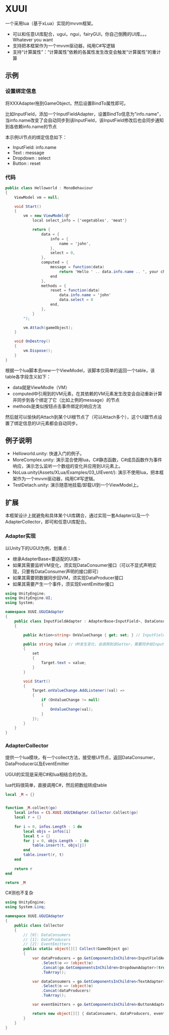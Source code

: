 # XUUI

一个采用lua（基于xLua）实现的mvvm框架。

* 可以和任意UI库配合，ugui，ngui，fairyGUI，你自己倒腾的UI库。。。Whatever you want
* 支持把本框架作为一个mvvm驱动器，纯用C#写逻辑
* 支持“计算属性”：“计算属性”依赖的各属性发生改变会触发“计算属性”的重计算

## 示例

### 设置绑定信息

将XXXAdapter拖到GameObject，然后设置BindTo属性即可。

比如InputField，添加一个InputFieldAdapter，设置BindTo信息为"info.name"，当info.name改变了会自动同步到该InputField，该InputField修改后也会同步通知到各依赖info.name的节点

本示例UI节点的绑定信息如下：

* InputField: info.name
* Text      : message
* Dropdown  : select
* Button    : reset

### 代码

~~~csharp
public class Helloworld : MonoBehaviour
{
    ViewModel vm = null;

    void Start()
    {
        vm = new ViewModel(@"
            local select_info = {'vegetables', 'meat'}

            return {
                data = {
                    info = {
                        name = 'john',
                    },
                    select = 0,
                },
                computed = {
                    message = function(data)
                        return 'Hello ' .. data.info.name .. ', your choice is ' .. tostring(select_info[data.select + 1])
                    end
                },
                methods = {
                    reset = function(data)
                        data.info.name = 'john'
                        data.select = 0
                    end,
                },
            }
        ");

        vm.Attach(gameObject);
    }

    void OnDestroy()
    {
        vm.Dispose();
    }
}
~~~

根据一个lua脚本去new一个ViewModel，该脚本仅简单的返回一个table，该table各字段含义如下：

* data就是ViewModle（VM）
* computed中引用到的VM元素，在其依赖的VM元素发生改变会自动重新计算并同步到各个绑定了它（比如上例的message）的节点
* methods是类似按钮点击事件绑定的响应方法

然后就可以愉快的Attach到某个UI根节点了（可以Attach多个），这个UI跟节点设置了绑定信息的UI元素都会自动同步。

## 例子说明

* Helloworld.unity: 快速入门的例子。
* MoreComplex.unity: 演示混合使用lua，C#静态函数，C#成员函数作为事件响应，演示怎么监听一个数组的变化并应用到UI元素上。
* NoLua.unity(Assets/XLua/Examples/03_UIEvent/): 演示不使用lua，把本框架作为一个mvvm驱动器，纯用C#写逻辑。
* TestDetach.unity: 演示随意地挂载/卸载UI到一个ViewModel上。

## 扩展

本框架设计上就避免和具体某个UI库耦合，通过实现一套Adapter以及一个AdapterCollector，即可和任意UI库配合。

### Adapter实现

以Unity下的UGUI为例，划重点：

* 继承AdapterBase<要适配的UI类>
* 如果其需要监听VM变化，须实现DataConsumer接口（可以不显式声明实现，只要有DataConsumer声明的接口即可）
* 如果其需要把数据同步回VM，须实现DataProducer接口
* 如果其需要产生一个事件，须实现EventEmitter接口

~~~csharp
using UnityEngine;
using UnityEngine.UI;
using System;

namespace XUUI.UGUIAdapter
{
    public class InputFieldAdapter : AdapterBase<InputField>, DataConsumer<string>, DataProducer<string>
    {

        public Action<string> OnValueChange { get; set; } // InputField发生变化需要调用OnValueChange

        public string Value // VM发生变化，会调用到该Setter，需要同步给InputField
        {
            set
            {
                Target.text = value;
            }
        }

        void Start()
        {
            Target.onValueChange.AddListener((val) =>
            {
                if (OnValueChange != null)
                {
                    OnValueChange(val);
                }
            });
        }
    }
}
~~~

### AdapterCollector

提供一个lua模块，有一个collect方法，接受根UI节点，返回DataConsumer，DataProducer以及EventEmitter

UGUI的实现是采用C#和lua相结合的办法。

lua代码很简单，直接调用C#，然后把数组转成table

~~~lua
local _M = {}


function _M.collect(go)
    local infos = CS.XUUI.UGUIAdapter.Collector.Collect(go)
    local r = {}
    
    for i = 0, infos.Length - 1 do
        local objs = infos[i]
        local t = {}
        for j = 0, objs.Length - 1 do
            table.insert(t, objs[j])
        end
        table.insert(r, t)
    end
    
    return r
end

return _M
~~~

C#测也不复杂

~~~csharp
using UnityEngine;
using System.Linq;

namespace XUUI.UGUIAdapter
{
    public class Collector
    {
        // [0]: DataConsumers
        // [1]: DataProducers
        // [2]: EventEmitters
        public static object[][] Collect(GameObject go)
        {
            var dataProducers = go.GetComponentsInChildren<InputFieldAdapter>(true)
                .Select(o => (object)o)
                .Concat(go.GetComponentsInChildren<DropdownAdapter>(true))
                .ToArray();

            var dataConsumers = go.GetComponentsInChildren<TextAdapter>(true)
                .Select(o => (object)o)
                .Concat(dataProducers)
                .ToArray();

            var eventEmitters = go.GetComponentsInChildren<ButtonAdapter>(true).Select(o => (object)o).ToArray();

            return new object[][] { dataConsumers, dataProducers, eventEmitters };
        }
    }
}
~~~

